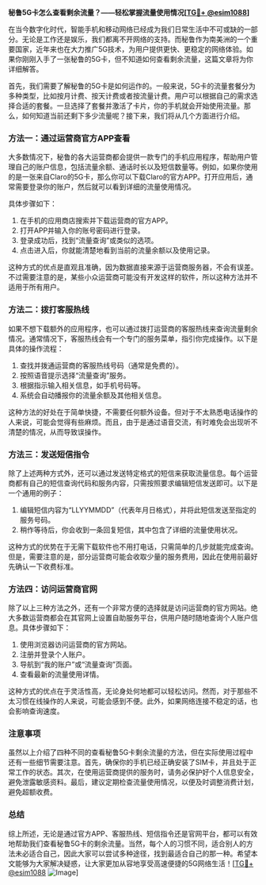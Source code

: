 **秘鲁5G卡怎么查看剩余流量？——轻松掌握流量使用情况[[TG💪+ @esim1088](https://t.me/s/esim1088)]**

在当今数字化时代，智能手机和移动网络已经成为我们日常生活中不可或缺的一部分。无论是工作还是娱乐，我们都离不开网络的支持。而秘鲁作为南美洲的一个重要国家，近年来也在大力推广5G技术，为用户提供更快、更稳定的网络体验。如果你刚刚入手了一张秘鲁的5G卡，但不知道如何查看剩余流量，这篇文章将为你详细解答。

首先，我们需要了解秘鲁的5G卡是如何运作的。一般来说，5G卡的流量套餐分为多种类型，比如按月计费、按天计费或者按流量计费。用户可以根据自己的需求选择合适的套餐。一旦选择了套餐并激活了卡片，你的手机就会开始使用流量。那么，如何知道当前还剩下多少流量呢？接下来，我们将从几个方面进行介绍。

### 方法一：通过运营商官方APP查看

大多数情况下，秘鲁的各大运营商都会提供一款专门的手机应用程序，帮助用户管理自己的账户信息，包括流量余额、通话时长以及短信数量等。例如，如果你使用的是一张来自Claro的5G卡，那么你可以下载Claro的官方APP。打开应用后，通常需要登录你的账户，然后就可以看到详细的流量使用情况。

具体步骤如下：
1. 在手机的应用商店搜索并下载运营商的官方APP。
2. 打开APP并输入你的账号密码进行登录。
3. 登录成功后，找到“流量查询”或类似的选项。
4. 点击进入后，你就能清楚地看到当前的流量余额以及使用记录。

这种方式的优点是直观且准确，因为数据直接来源于运营商服务器，不会有误差。不过需要注意的是，某些小众运营商可能没有开发这样的软件，所以这种方法并不适用于所有用户。

### 方法二：拨打客服热线

如果不想下载额外的应用程序，也可以通过拨打运营商的客服热线来查询流量剩余情况。通常情况下，客服热线会有一个专门的服务菜单，指引你完成操作。以下是具体的操作流程：

1. 查找并拨通运营商的客服热线号码（通常是免费的）。
2. 按照语音提示选择“流量查询”服务。
3. 根据指示输入相关信息，如手机号码等。
4. 系统会自动播报你的流量余额及其他相关信息。

这种方法的好处在于简单快捷，不需要任何额外设备。但对于不太熟悉电话操作的人来说，可能会觉得有些麻烦。而且，由于是通过语音交流，有时难免会出现听不清楚的情况，从而导致误操作。

### 方法三：发送短信指令

除了上述两种方式外，还可以通过发送特定格式的短信来获取流量信息。每个运营商都有自己的短信查询代码和服务内容，只需按照要求编辑短信发送即可。以下是一个通用的例子：

1. 编辑短信内容为“LLYYMMDD”（代表年月日格式），并将此短信发送至指定的服务号码。
2. 稍作等待后，你会收到一条回复短信，其中包含了详细的流量使用状况。

这种方式的优势在于无需下载软件也不用打电话，只需简单的几步就能完成查询。但是，需要注意的是，部分运营商可能会收取少量的服务费用，因此在使用前最好先确认一下收费标准。

### 方法四：访问运营商官网

除了以上三种方法之外，还有一个非常方便的选择就是访问运营商的官方网站。绝大多数运营商都会在其官网上设置自助服务平台，供用户随时随地查询个人账户信息。具体步骤如下：

1. 使用浏览器访问运营商的官方网站。
2. 注册并登录个人账户。
3. 导航到“我的账户”或“流量查询”页面。
4. 查看最新的流量使用详情。

这种方式的优点在于灵活性高，无论身处何地都可以轻松访问。然而，对于那些不太习惯在线操作的人来说，可能会感到不便。此外，如果网络连接不稳定的话，也会影响查询速度。

### 注意事项

虽然以上介绍了四种不同的查看秘鲁5G卡剩余流量的方法，但在实际使用过程中还有一些细节需要注意。首先，确保你的手机已经正确安装了SIM卡，并且处于正常工作的状态。其次，在使用运营商提供的服务时，请务必保护好个人信息安全，避免泄露敏感资料。最后，建议定期检查流量使用情况，以便及时调整消费计划，避免超额收费。

### 总结

综上所述，无论是通过官方APP、客服热线、短信指令还是官网平台，都可以有效地帮助我们查看秘鲁5G卡的剩余流量。当然，每个人的习惯不同，适合别人的方法未必适合自己，因此大家可以尝试多种途径，找到最适合自己的那一种。希望本文能够为大家解决疑惑，让大家更加从容地享受高速便捷的5G网络生活！[[TG💪+ @esim1088](https://t.me/s/esim1088) ![Image](https://i.postimg.cc/4NQfJmqS/Snipaste-2025-05-13-00-14-12.png)]